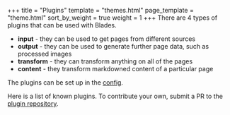 +++
title = "Plugins"
template = "themes.html"
page_template = "theme.html"
sort_by_weight = true
weight = 1
+++
There are 4 types of plugins that can be used with Blades.
* **input** - they can be used to get pages from different sources
* **output** - they can be used to generate further page data, such as processed images
* **transform** - they can transform anything on all of the pages
* **content** - they transform markdowned content of a particular page

The plugins can be set up in the [config](/config.html).

Here is a list of known plugins. To contribute your own, submit a PR to the [plugin repository](https://github.com/grego/blades-plugins).

